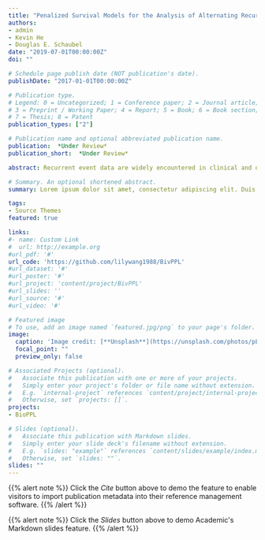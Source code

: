 ```yaml
---
title: "Penalized Survival Models for the Analysis of Alternating Recurrent Event Data"
authors:
- admin
- Kevin He
- Douglas E. Schaubel
date: "2019-07-01T00:00:00Z"
doi: ""

# Schedule page publish date (NOT publication's date).
publishDate: "2017-01-01T00:00:00Z"

# Publication type.
# Legend: 0 = Uncategorized; 1 = Conference paper; 2 = Journal article;
# 3 = Preprint / Working Paper; 4 = Report; 5 = Book; 6 = Book section;
# 7 = Thesis; 8 = Patent
publication_types: ["2"]

# Publication name and optional abbreviated publication name.
publication:  *Under Review*
publication_short:  *Under Review*

abstract: Recurrent event data are widely encountered in clinical and observational studies. Most methods for recurrent events treat the outcome as a point process and, as such, neglect any associated event duration. This generally leads to a less informative and potentially biased analysis. We propose a joint model for the recurrent event rate (of incidence) and duration. The two processes are linked through a bivariate normal frailty. For example, when the event is hospitalization, we can treat the time to admission and length-of-stay as two alternating recurrent events. In our method, the regression parameters are estimated through a penalized partial likelihood, and the variance-covariance matrix of the frailty is estimated through a recursive estimating formula. Simulation results demonstrate that our method provides accurate parameter estimation, with relatively fast computation time. We illustrate the methods through an analysis of hospitalizations among end-stage renal disease patients.

# Summary. An optional shortened abstract.
summary: Lorem ipsum dolor sit amet, consectetur adipiscing elit. Duis posuere tellus ac convallis placerat. Proin tincidunt magna sed ex sollicitudin condimentum.

tags:
- Source Themes
featured: true

links:
#- name: Custom Link
#  url: http://example.org
#url_pdf: '#'
url_code: 'https://github.com/lilywang1988/BivPPL'
#url_dataset: '#'
#url_poster: '#'
#url_project: 'content/project/BivPPL'
#url_slides: ''
#url_source: '#'
#url_video: '#'

# Featured image
# To use, add an image named `featured.jpg/png` to your page's folder. 
image:
  caption: 'Image credit: [**Unsplash**](https://unsplash.com/photos/pLCdAaMFLTE)'
  focal_point: ""
  preview_only: false

# Associated Projects (optional).
#   Associate this publication with one or more of your projects.
#   Simply enter your project's folder or file name without extension.
#   E.g. `internal-project` references `content/project/internal-project/index.md`.
#   Otherwise, set `projects: []`.
projects:
- BioPPL

# Slides (optional).
#   Associate this publication with Markdown slides.
#   Simply enter your slide deck's filename without extension.
#   E.g. `slides: "example"` references `content/slides/example/index.md`.
#   Otherwise, set `slides: ""`.
slides: ""
---
```


{{% alert note %}}
Click the *Cite* button above to demo the feature to enable visitors to import publication metadata into their reference management software.
{{% /alert %}}

{{% alert note %}}
Click the *Slides* button above to demo Academic's Markdown slides feature.
{{% /alert %}}


